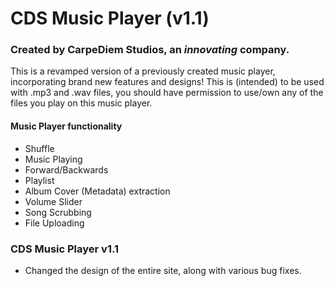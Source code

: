 # CDS Music Player (v1.1)
### Created by CarpeDiem Studios, an *innovating* company.

This is a revamped version of a previously created music player, incorporating brand new features and designs!
This is (intended) to be used with .mp3 and .wav files, you should have permission to use/own any of the files you play on this music player.

#### Music Player functionality
- Shuffle
- Music Playing
- Forward/Backwards
- Playlist
- Album Cover (Metadata) extraction
- Volume Slider
- Song Scrubbing
- File Uploading

### CDS Music Player v1.1
- Changed the design of the entire site, along with various bug fixes.
